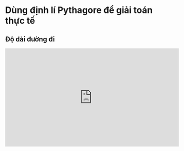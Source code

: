 # Dùng định lí Pythagore để giải toán thực tế
## Độ dài đường đi
<iframe width="560" height="315" src="https://www.youtube.com/embed/uAjU2_UDdlU?si=XQ6U44uey-97ZKvO" title="YouTube video player" frameborder="0" allow="accelerometer; autoplay; clipboard-write; encrypted-media; gyroscope; picture-in-picture; web-share" referrerpolicy="strict-origin-when-cross-origin" allowfullscreen></iframe>

